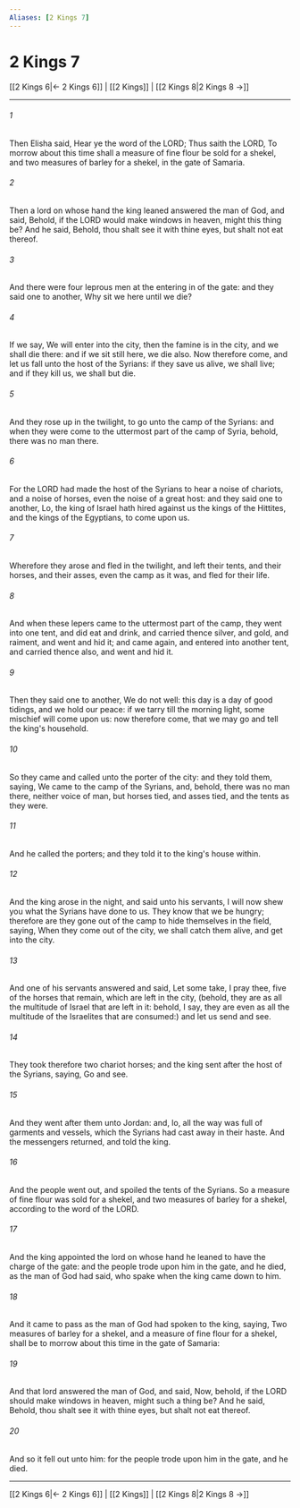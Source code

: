 ```yaml
---
Aliases: [2 Kings 7]
---
```

# 2 Kings 7

[[2 Kings 6|← 2 Kings 6]] | [[2 Kings]] | [[2 Kings 8|2 Kings 8 →]]
***



###### 1 
Then Elisha said, Hear ye the word of the LORD; Thus saith the LORD, To morrow about this time shall a measure of fine flour be sold for a shekel, and two measures of barley for a shekel, in the gate of Samaria. 

###### 2 
Then a lord on whose hand the king leaned answered the man of God, and said, Behold, if the LORD would make windows in heaven, might this thing be? And he said, Behold, thou shalt see it with thine eyes, but shalt not eat thereof. 

###### 3 
And there were four leprous men at the entering in of the gate: and they said one to another, Why sit we here until we die? 

###### 4 
If we say, We will enter into the city, then the famine is in the city, and we shall die there: and if we sit still here, we die also. Now therefore come, and let us fall unto the host of the Syrians: if they save us alive, we shall live; and if they kill us, we shall but die. 

###### 5 
And they rose up in the twilight, to go unto the camp of the Syrians: and when they were come to the uttermost part of the camp of Syria, behold, there was no man there. 

###### 6 
For the LORD had made the host of the Syrians to hear a noise of chariots, and a noise of horses, even the noise of a great host: and they said one to another, Lo, the king of Israel hath hired against us the kings of the Hittites, and the kings of the Egyptians, to come upon us. 

###### 7 
Wherefore they arose and fled in the twilight, and left their tents, and their horses, and their asses, even the camp as it was, and fled for their life. 

###### 8 
And when these lepers came to the uttermost part of the camp, they went into one tent, and did eat and drink, and carried thence silver, and gold, and raiment, and went and hid it; and came again, and entered into another tent, and carried thence also, and went and hid it. 

###### 9 
Then they said one to another, We do not well: this day is a day of good tidings, and we hold our peace: if we tarry till the morning light, some mischief will come upon us: now therefore come, that we may go and tell the king's household. 

###### 10 
So they came and called unto the porter of the city: and they told them, saying, We came to the camp of the Syrians, and, behold, there was no man there, neither voice of man, but horses tied, and asses tied, and the tents as they were. 

###### 11 
And he called the porters; and they told it to the king's house within. 

###### 12 
And the king arose in the night, and said unto his servants, I will now shew you what the Syrians have done to us. They know that we be hungry; therefore are they gone out of the camp to hide themselves in the field, saying, When they come out of the city, we shall catch them alive, and get into the city. 

###### 13 
And one of his servants answered and said, Let some take, I pray thee, five of the horses that remain, which are left in the city, (behold, they are as all the multitude of Israel that are left in it: behold, I say, they are even as all the multitude of the Israelites that are consumed:) and let us send and see. 

###### 14 
They took therefore two chariot horses; and the king sent after the host of the Syrians, saying, Go and see. 

###### 15 
And they went after them unto Jordan: and, lo, all the way was full of garments and vessels, which the Syrians had cast away in their haste. And the messengers returned, and told the king. 

###### 16 
And the people went out, and spoiled the tents of the Syrians. So a measure of fine flour was sold for a shekel, and two measures of barley for a shekel, according to the word of the LORD. 

###### 17 
And the king appointed the lord on whose hand he leaned to have the charge of the gate: and the people trode upon him in the gate, and he died, as the man of God had said, who spake when the king came down to him. 

###### 18 
And it came to pass as the man of God had spoken to the king, saying, Two measures of barley for a shekel, and a measure of fine flour for a shekel, shall be to morrow about this time in the gate of Samaria: 

###### 19 
And that lord answered the man of God, and said, Now, behold, if the LORD should make windows in heaven, might such a thing be? And he said, Behold, thou shalt see it with thine eyes, but shalt not eat thereof. 

###### 20 
And so it fell out unto him: for the people trode upon him in the gate, and he died.

***
[[2 Kings 6|← 2 Kings 6]] | [[2 Kings]] | [[2 Kings 8|2 Kings 8 →]]
